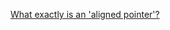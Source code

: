 [What exactly is an 'aligned pointer'?](https://stackoverflow.com/questions/4322926/what-exactly-is-an-aligned-pointer)

